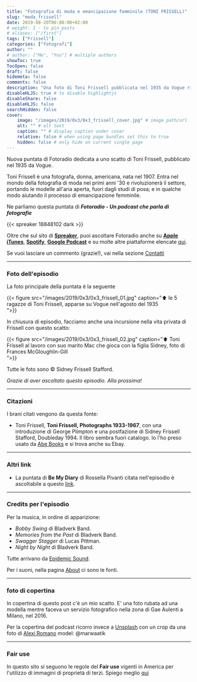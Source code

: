```yaml
---
title: "Fotografia di moda e emancipazione femminile (TONI FRISSELL)"
slug: "moda_frissell"
date: 2019-08-20T06:00:00+02:00
# weight: 1 - to pin posts
# aliases: ["/first"]
tags: ["Frissell"]
categories: ["fotografi"]
author: ""
# author: ["Me", "You"] # multiple authors
showToc: true
TocOpen: false
draft: false
hidemeta: false
comments: false
description: "Una foto di Toni Frissell pubblicata nel 1935 da Vogue rivoluziona la fotografia di moda e aiuta l'emancipazione femminile in America"
disableHLJS: true # to disable highlightjs
disableShare: false
disableHLJS: false
searchHidden: false
cover:
    image: "/images/2019/0x3/0x3_frissell_cover.jpg" # image path/url
    alt: "" # alt text
    caption: "" # display caption under cover
    relative: false # when using page bundles set this to true
    hidden: false # only hide on current single page
---
```



Nuova puntata di Fotoradio dedicata a uno scatto di Toni Frissell, pubblicato nel 1935 da Vogue.
<!--more-->

Toni Frissell è una fotografa, donna, americana, nata nel  1907. Entra nel mondo della fotografia di moda nei primi anni '30 e rivoluzionerà il settore, portando le modelle all'aria aperta, fuori dagli studi di posa; e in qualche modo aiutando il processo di emancipazione femminile.

Ne parliamo questa puntata di **_Fotoradio - Un podcast che parla di fotografie_**

{{< spreaker 18848102 dark >}}

Oltre che sul sito di [**Spreaker**](https://links.fotoradio.info/spreaker), puoi ascoltare Fotoradio anche su [**Apple iTunes**](https://links.fotoradio.info/apple), [**Spotify**](https://links.fotoradio.info/spotify), [**Google Podcast**](https://links.fotoradio.info/google) e su molte altre piattaforme elencate [qui](/static_page/listen/).

Se vuoi lasciare un commento (grazie!), vai nella sezione [Contatti](/contact/)

- - -

### Foto dell'episodio

La foto principale della puntata è la seguente

{{< figure src="/images/2019/0x3/0x3_frissell_01.jpg" caption="⬆︎ le 5 ragazze di Toni Frissell, apparse su Vogue nell'agosto del 1935<br> ">}}

In chiusura di episodio, facciamo anche una incursione nella vita privata di Frissell con questo scatto:

{{< figure src="/images/2019/0x3/0x3_frissell_02.jpg" caption="⬆︎ Toni Frissell al lavoro con suo marito Mac che gioca con la figlia Sidney, foto di Frances McGloughlin-Gill<br> ">}}

Tutte le foto sono © Sidney Frissell Stafford.

_Grazie di aver ascoltato questo episodio. Alla prossima!_

<!--

- - -

### Bonus Tracks

Ted Forbes è uno dei fotografi più interessanti e prolifici a fare video su youtube. Qualche tempo fa, dedicò una puntata del suo show, **The art of photography**, proprio a W. Eugene Smith. Ted non parla solo del reportage da Pittsburgh ma dell'intero lavoro di Smith.

{{< yt 5bIudVlWo4U >}}

Un certo Andrew Levitas sta dirigendo un film su Eugene Smith. Si chiamerà **Minimata** e ci sarà **Johnny Depp** a interpretare Smith. Il film, che uscirà nel 2020 in America, è ispirato alla storia vera che ha coinvolto Smith in Giappone, quando scattò una sua celebre foto: _Tomoko Uemura in Her Bath_ (1971). Lo scatto voleva dimostrare gli effetti dell'inquinamento di mercurio.<br>
Se Fotoradio continuerà dopo la stagione zero, non mancherà un episodio dedicato a questa meraviglioso fotografia, fra le più simili alla _Pietà_ di Michelangelo.
-->

- - -

### Citazioni

I brani citati vengono da questa fonte:

- Toni Frissell, **Toni Frissell, Photographs 1933-1967**, con una introduzione di George Plimpton e una postfazione di Sidney Frissell Stafford, Doubleday 1994. Il libro sembra fuori catalogo. Io l'ho preso usato da [Abe Books](https://www.abebooks.co.uk/book-search/title/toni-frissell-photographs-1933-1967/) e si trova anche su Ebay.


<!--

- - -
### Errata corrige

-->


- - -

### Altri link

- La puntata di **Be My Diary** di Rossella Pivanti citata nell'episodio è ascoltabile a questo [link](https://www.spreaker.com/user/bemydiary/bmd-s02e10-finito).



- - -

### Credits per l'episodio

Per la musica, in ordine di apparizione:

- _Bobby Swing_ di Bladverk Band.
- _Memories from the Past_ di Bladverk Band.
- _Swagger Stagger_ di Lucas Pittman.
- _Night by Night_ di Bladverk Band.

Tutte arrivano da [Epidemic Sound](https://www.epidemicsound.com/).

Per i suoni, nella pagina [About](/about/) ci sono le fonti.


- - -

### foto di copertina

In copertina di questo post c'è un mio scatto. E' una foto rubata ad una modella mentre faceva un servizio fotografico nella zona di Gae Aulenti a Milano, nel 2016.

Per la copertina del podcast ricorro invece a [Unsplash](https://unsplash.com) con un crop da una foto di [Alexi Romano](https://unsplash.com/@worldsbetweenlines)  model: @marwaatik


- - -

### Fair use

In questo sito si seguono le regole del **Fair use** vigenti in America per l'utilizzo di immagini di proprietà di terzi. Spiego meglio [qui](/static_page/fair_use/)
